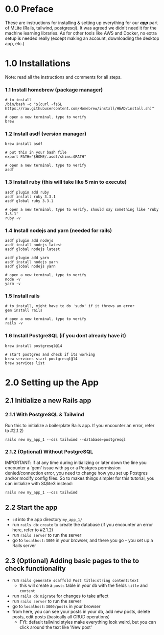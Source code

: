 # 0.0 Preface
These are instructions for installing & setting up everything for our ***app*** part of MLite (Rails, tailwind, postgresql). It was agreed we didn't need it for 
the machine learning libraries. As for other tools like AWS and Docker, no extra setup is needed really (except making an account, downloading the desktop app, etc.)

# 1.0 Installations
Note: read all the instructions and comments for all steps.

### 1.1 Install homebrew (package manager)
```
# to install
/bin/bash -c "$(curl -fsSL https://raw.githubusercontent.com/Homebrew/install/HEAD/install.sh)"

# open a new terminal, type to verify
brew
```

### 1.2 Install asdf (version manager)

```
brew install asdf

# put this in your bash file
export PATH="$HOME/.asdf/shims:$PATH"

# open a new terminal, type to verify
asdf
```

### 1.3 Install ruby (this will take like 5 min to execute)
```
asdf plugin add ruby
asdf install ruby 3.3.1
asdf global ruby 3.3.1

# open a new terminal, type to verify, should say something like 'ruby 3.3.1'
ruby -v
```

### 1.4 Install nodejs and yarn (needed for rails)
```
asdf plugin add nodejs
asdf install nodejs latest
asdf global nodejs latest

asdf plugin add yarn
asdf install nodejs yarn
asdf global nodejs yarn

# open a new terminal, type to verify
node -v
yarn -v
```

### 1.5 Install rails

```
# to install, might have to do 'sudo' if it throws an error
gem install rails

# open a new terminal, type to verify
rails -v
```

### 1.6 Install PostgreSQL (if you dont already have it)

```
brew install postgresql@14

# start postgres and check if its working
brew services start postgresql@14
brew services list
```

# 2.0 Setting up the App

## 2.1 Initialize a new Rails app

### 2.1.1 With PostgreSQL & Tailwind
Run this to initialize a boilerplate Rails app. If you encounter an error, refer to #2.1.2)
```
rails new my_app_1 --css tailwind --database=postgresql
```

### 2.1.2 (Optional) Without PostgreSQL
IMPORTANT: if at any time during initializing or later down the line you encounter a 'gem' issue with `pg` or a Postgres permission denied/connection error, you 
need to change how you set up Postgres and/or modify config files. So to makes things simpler for this tutorial, you can initialize with SQlite3 instead:

```
rails new my_app_1 --css tailwind
```

## 2.2 Start the app
- `cd` into the app directory `my_app_1/`
- run `rails db:create` to create the database (if you encounter an error here, refer to #2.1.2)
- run `rails server` to run the server
- go to `localhost:3000` in your browser, and there you go - you set up a Rails server

## 2.3 (Optional) Adding basic pages to the to check functionality
- run `rails generate scaffold Post title:string content:text`
  - this will create a `posts` table in your db with the fields `title` and `content`
- run `rails db:migrate` for changes to take affect
- run `rails server` to run the server
- go to `localhost:3000/posts` in your browser
- from here, you can see your posts in your db, add new posts, delete posts, edit posts (basically all CRUD operations)
  - FYI: default tailwind styles make everything look weird, but you can click around the text like 'New post'



